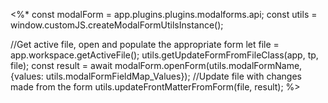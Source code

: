 <%*
const modalForm = app.plugins.plugins.modalforms.api;
const utils = window.customJS.createModalFormUtilsInstance();

//Get active file, open and populate the appropriate form
let file = app.workspace.getActiveFile();
utils.getUpdateFormFromFileClass(app, tp, file);
const result = await modalForm.openForm(utils.modalFormName, {values: utils.modalFormFieldMap_Values});
//Update file with changes made from the form
utils.updateFrontMatterFromForm(file, result);
%>
